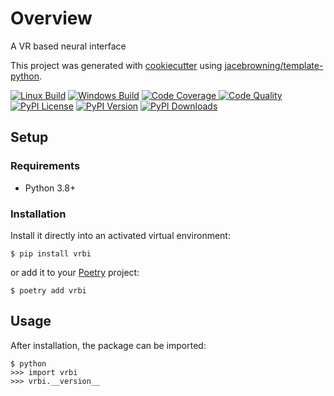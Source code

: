 # Overview

A VR based neural interface

This project was generated with [cookiecutter](https://github.com/audreyr/cookiecutter) using [jacebrowning/template-python](https://github.com/jacebrowning/template-python).

[![Linux Build](https://img.shields.io/github/actions/workflow/status/einhep/vrbi/main.yml?branch=main&label=linux)](https://github.com/einhep/vrbi/actions)
[![Windows Build](https://img.shields.io/appveyor/ci/einhep/vrbi/main.svg?label=windows)](https://ci.appveyor.com/project/einhep/vrbi)
[![Code Coverage](https://img.shields.io/codecov/c/github/einhep/vrbi)
](https://codecov.io/gh/einhep/vrbi)
[![Code Quality](https://img.shields.io/scrutinizer/g/einhep/vrbi.svg?label=quality)](https://scrutinizer-ci.com/g/einhep/vrbi/?branch=main)
[![PyPI License](https://img.shields.io/pypi/l/vrbi.svg)](https://pypi.org/project/vrbi)
[![PyPI Version](https://img.shields.io/pypi/v/vrbi.svg?label=version)](https://pypi.org/project/vrbi)
[![PyPI Downloads](https://img.shields.io/pypi/dm/vrbi.svg?color=orange)](https://pypistats.org/packages/vrbi)

## Setup

### Requirements

* Python 3.8+

### Installation

Install it directly into an activated virtual environment:

```text
$ pip install vrbi
```

or add it to your [Poetry](https://poetry.eustace.io/) project:

```text
$ poetry add vrbi
```

## Usage

After installation, the package can be imported:

```text
$ python
>>> import vrbi
>>> vrbi.__version__
```
